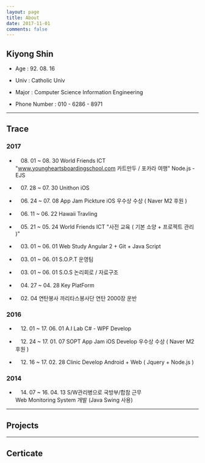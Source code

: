 ```yaml
---
layout: page
title: About 
date: 2017-11-01
comments: false
---
```

    
## Kiyong Shin

* Age : 92. 08. 16

* Univ : Catholic Univ

* Major : Computer Science Information Engineering 

* Phone Number : 010 - 6286 - 8971

--- 

## Trace

### 2017

* 　08. 01 ~ 08. 30	World Friends ICT <br> "www.youngheartsboardingschool.com 카트만두 / 포카라 여행"	Node.js - EJS

* 　07. 28 ~ 07. 30	Unithon	iOS	

* 　06. 24 ~ 07. 08	App Jam	Pickture iOS 우수상 수상	( Naver M2 후원 )

* 　06. 11 ~ 06. 22	Hawaii	Travling	

* 　05. 21 ~ 05. 24	World Friends ICT 	"사전 교육 ( 기본 소양 + 프로젝트 관리 )"	

* 　03. 01 ~ 06. 01	Web Study	Angular 2 + Git + Java Script	

* 　03. 01 ~ 06. 01	S.O.P.T 운영팀		

* 　03. 01 ~ 06. 01	S.O.S   논리회로 / 자료구조	

* 　04. 27 ~ 04. 28	Key PlatForm

* 　02. 04 연탄봉사 	까리타스봉사단	 연탄 2000장 운반

### 2016

* 　12. 01 ~  17. 06. 01 A.I Lab 	C# - WPF Develop	

* 　12. 24 ~ 17. 01. 07 SOPT App Jam	iOS Develop 우수상 수상 ( Naver M2 후원 )	

* 　12. 16 ~ 17. 02. 28 Clinic Develop Android + Web ( Jquery + Node.js ) 		


### 2014 

* 　14. 07 ~ 16. 04. 13 S/W관리병으로 국방부/합참 근무 <br> Web Monitoring System 개발 (Java Swing 사용)

---

## Projects



---


## Certicate
